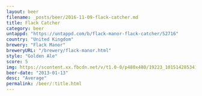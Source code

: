```yaml
---
layout: beer
filename: _posts/beer/2016-11-09-flack-catcher.md
title: Flack Catcher
category: beer
untappd: "https://untappd.com/b/flack-manor-flack-catcher/52716"
country: "United Kingdom"
brewery: "Flack Manor"
breweryURL: "/brewery/flack-manor.html"
style: "Golden Ale"
score: 5
img: https://scontent.xx.fbcdn.net/v/t1.0-0/p480x480/19223_10151428534118745_318984545_n.jpg?oh=51b997656701ffcc64ccf10d834967f2&oe=5AB6C975
beer-date: "2013-01-13"
desc: "Average"
permalink: /beer/:title.html
---
```


